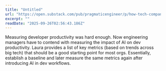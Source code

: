 ```yaml
---
title: "Untitled"
url: "https://open.substack.com/pub/pragmaticengineer/p/how-tech-companies-measure-the-impact-of-ai"
excerpt: ""
readDate: "2025-09-26T02:56:43.186Z"
---
```


Measuring developer productivity was hard enough. Now engineering managers have to contend with measuring the impact of AI on dev productivity. Laura provides a list of key metrics (based on trends across big tech) that should be a good starting point for most orgs. Essentially, establish a baseline and later measure the same metrics again after introducing AI in dev workflows.
